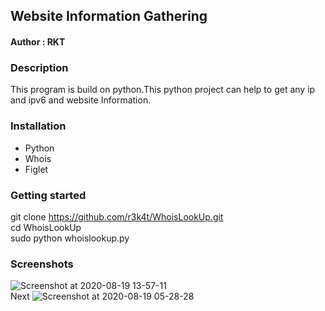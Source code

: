 <h2>Website Information Gathering</h2>


<h4>Author : RKT </h4>


### Description ###


This  program is build on python.This python project can help to get any  ip and ipv6 and website Information.


### Installation ###

<ul>
<li>Python</li>
<li>Whois</li>
<li>Figlet</li>
</ul>

### Getting started ###

git clone https://github.com/r3k4t/WhoisLookUp.git
<br>
cd WhoisLookUp
<br>
sudo python whoislookup.py
<br>

### Screenshots ###

![Screenshot at 2020-08-19 13-57-11](https://user-images.githubusercontent.com/69615463/90611666-a7cab080-e224-11ea-97d1-160f7b4f26d3.png)
<br>
Next
![Screenshot at 2020-08-19 05-28-28](https://user-images.githubusercontent.com/69615463/90577750-492f1380-e1df-11ea-9077-2ceb7e7a5b7b.png)

